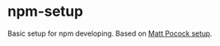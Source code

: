 # npm-setup
Basic setup for npm developing. Based on [Matt Pocock setup](https://www.youtube.com/watch?v=eh89VE3Mk5g).
